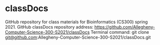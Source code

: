 # classDocs
GitHub repository for class materials for Bioinformatics (CS300) spring 2021.
GitHub classDocs repository address: https://github.com/Allegheny-Computer-Science-300-S2021/classDocs
Terminal command: git clone git@github.com:Allegheny-Computer-Science-300-S2021/classDocs.git
